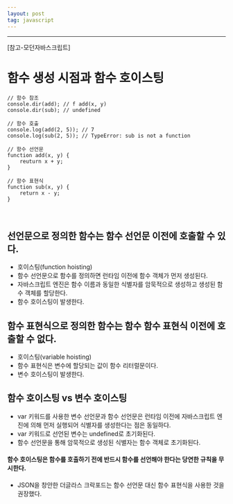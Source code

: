 ```yaml
---
layout: post
tag: javascript
---
```

***

[참고-모던자바스크립트]

# 함수 생성 시점과 함수 호이스팅

```
// 함수 참조
console.dir(add); // f add(x, y)
console.dir(sub); // undefined

// 함수 호출
console.log(add(2, 5)); // 7
console.log(sub(2, 5)); // TypeError: sub is not a function

// 함수 선언문
function add(x, y) {
    reuturn x + y;
}

// 함수 표현식
function sub(x, y) {
    return x - y;
}
```
<br>

## 선언문으로 정의한 함수는 함수 선언문 이전에 호출할 수 있다.
- 호이스팅(function hoisting)
- 함수 선언문으로 함수를 정의하면 런타임 이전에 함수 객체가 먼저 생성된다.
- 자바스크립트 엔진은 함수 이름과 동일한 식별자를 암묵적으로 생성하고 생성된 함수 객체를 할당한다.
- 함수 호이스팅이 발생한다.

## 함수 표현식으로 정의한 함수는 함수 함수 표현식 이전에 호출할 수 없다.
- 호이스팅(variable hoisting)
- 함수 표현식은 변수에 할당되는 값이 함수 리터럴문이다.
- 변수 호이스팅이 발생한다.

## 함수 호이스팅 vs 변수 호이스팅
- var 키워드를 사용한 변수 선언문과 함수 선언문은 런타임 이전에 자바스크립트 엔진에 의해 먼저 실행되어
  식별자를 생성한다는 점은 동일하다.
- var 키워드로 선언된 변수는 undefined로 초기화된다.
- 함수 선언문을 통해 암묵적으로 생성된 식별자는 함수 객체로 초기화된다.


#### 함수 호이스팅은 함수를 호출하기 전에 반드시 함수를 선언해야 한다는 당연한 규칙을 무시한다.
- JSON을 창안한 더글라스 크락포드는 함수 선언문 대신 함수 표현식을 사용한 것을 권장했다.
